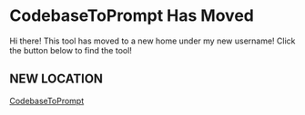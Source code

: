 # CodebaseToPrompt Has Moved

Hi there! This tool has moved to a new home under my new username!
Click the button below to find the tool!

## NEW LOCATION

[CodebaseToPrompt](https://hello-nerdo.github.io/CodebaseToPrompt/)
